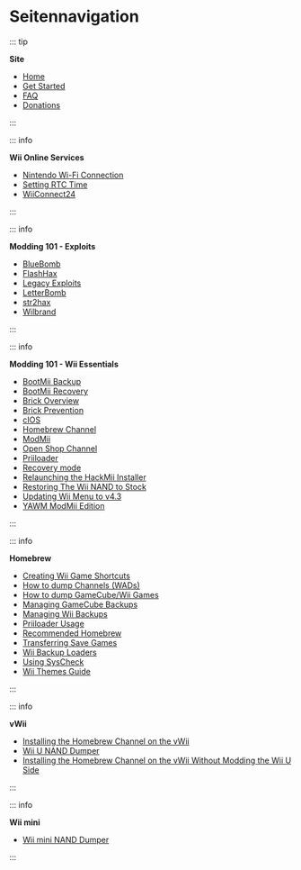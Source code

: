 # Seitennavigation

::: tip

**Site**

- [Home](/)
- [Get Started](get-started)
- [FAQ](faq)
- [Donations](donations)

:::

::: info

**Wii Online Services**

- [Nintendo Wi-Fi Connection](nintendowfc)
- [Setting RTC Time](wiiconnect24#updating-rtc-clock)
- [WiiConnect24](wiiconnect24)

:::

::: info

**Modding 101 - Exploits**

- [BlueBomb](bluebomb)
- [FlashHax](flashhax)
- [Legacy Exploits](legacy-exploits)
- [LetterBomb](letterbomb)
- [str2hax](str2hax)
- [Wilbrand](wilbrand)

:::

::: info

**Modding 101 - Wii Essentials**

- [BootMii Backup](bootmii)
- [BootMii Recovery](bootmiirecover)
- [Brick Overview](bricks)
- [Brick Prevention](bricks#brick-prevention)
- [cIOS](cios)
- [Homebrew Channel](hbc)
- [ModMii](modmii)
- [Open Shop Channel](osc)
- [Priiloader](priiloader)
- [Recovery mode](recovery-mode)
- [Relaunching the HackMii Installer](hackmii)
- [Restoring The Wii NAND to Stock](wii-factory-reset)
- [Updating Wii Menu to v4.3](update)
- [YAWM ModMii Edition](yawmme)

:::

::: info

**Homebrew**

- [Creating Wii Game Shortcuts](wiigsc)
- [How to dump Channels (WADs)](dump-wads)
- [How to dump GameCube/Wii Games](dump-games)
- [Managing GameCube Backups](gc-backups)
- [Managing Wii Backups](wii-backups)
- [Priiloader Usage](priiloader-usage)
- [Recommended Homebrew](recommended-homebrew)
- [Transferring Save Games](transfer-saves)
- [Wii Backup Loaders](wii-loaders)
- [Using SysCheck](syscheck)
- [Wii Themes Guide](themes)

:::

::: info

**vWii**

- [Installing the Homebrew Channel on the vWii](vwii-homebrew-channel)
- [Wii U NAND Dumper](wiiu-nand-dumper)
- [Installing the Homebrew Channel on the vWii Without Modding the Wii U Side](vwii-homebrew-channel-no-wiiu-mods)

:::

::: info

**Wii mini**

- [Wii mini NAND Dumper](wnd-mini)

:::
